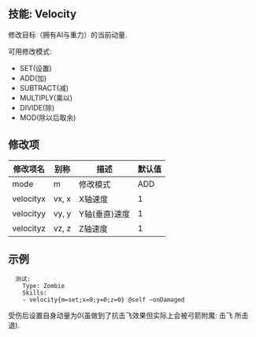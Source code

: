 技能: Velocity
--------------------------

修改目标（拥有AI与重力）的当前动量.

可用修改模式:

-   SET(设置)
-   ADD(加)
-   SUBTRACT(减)
-   MULTIPLY(乘以)
-   DIVIDE(除)
-   MOD(除以后取余)

修改项
----------

| 修改项名 | 别称    | 描述                                                                                                    | 默认值 |
|-----------|------------|----------------------------------------------------------------------------------------------------------------|---------------|
| mode      | m       | 修改模式 | ADD           |
| velocityx | vx, x   | X轴速度                               | 1             |
| velocityy | vy, y   | Y轴(垂直)速度                                | 1             |
| velocityz | vz, z   | Z轴速度                                | 1   |

示例
--------

      测试:
        Type: Zombie
        Skills:
        - velocity{m=set;x=0;y=0;z=0} @self ~onDamaged

受伤后设置自身动量为0(虽做到了抗击飞效果但实际上会被弓箭附魔: 击飞 所击退).